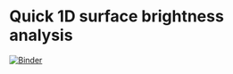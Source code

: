 # Quick 1D surface brightness analysis
[![Binder](https://mybinder.org/badge_logo.svg)](https://mybinder.org/v2/gh/iskren-y-g/SB/master?filepath=SB.ipynb)
